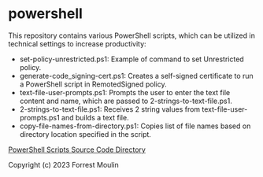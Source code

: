 # powershell
This repository contains various PowerShell scripts, which can be utilized in technical settings to increase productivity:

<ul>
 <li>set-policy-unrestricted.ps1: Example of command to set Unrestricted policy.</li>
 <li>generate-code_signing-cert.ps1: Creates a self-signed certificate to run a PowerShell script in RemotedSigned policy.</li>
 <li>text-file-user-prompts.ps1: Prompts the user to enter the text file content and name, which are passed to 2-strings-to-text-file.ps1.</li>
 <li>2-strings-to-text-file.ps1: Receives 2 string values from text-file-user-prompts.ps1 and builds a text file.</li>
 <li>copy-file-names-from-directory.ps1: Copies list of file names based on directory location specified in the script.</li>
</ul>

<a href="https://github.com/ffm5113/powershell/tree/main/src">PowerShell Scripts Source Code Directory</a>

Copyright (c) 2023 Forrest Moulin

